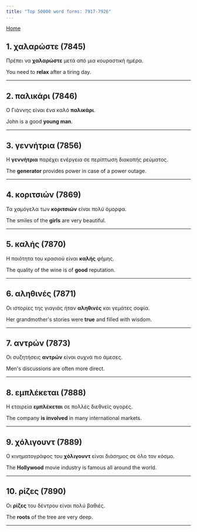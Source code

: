 ```yaml
---
title: "Top 50000 word forms: 7917-7926"
...
```


[Home](./) 

## 1. χαλαρώστε (7845)

Πρέπει να **χαλαρώστε** μετά από μια κουραστική ημέρα.  

You need to **relax** after a tiring day.

---

## 2. παλικάρι (7846)

Ο Γιάννης είναι ένα καλό **παλικάρι**.  

John is a good **young man**.

---

## 3. γεννήτρια (7856)

Η **γεννήτρια** παρέχει ενέργεια σε περίπτωση διακοπής ρεύματος.  

The **generator** provides power in case of a power outage.

---

## 4. κοριτσιών (7869)

Τα χαμόγελα των **κοριτσιών** είναι πολύ όμορφα.  

The smiles of the **girls** are very beautiful.

---

## 5. καλής (7870)

Η ποιότητα του κρασιού είναι **καλής** φήμης.

The quality of the wine is of **good** reputation.

---

## 6. αληθινές (7871)

Οι ιστορίες της γιαγιάς ήταν **αληθινές** και γεμάτες σοφία.  

Her grandmother's stories were **true** and filled with wisdom.

---

## 7. αντρών (7873)

Οι συζητήσεις **αντρών** είναι συχνά πιο άμεσες.  

Men's discussions are often more direct.

---

## 8. εμπλέκεται (7888)

Η εταιρεία **εμπλέκεται** σε πολλές διεθνείς αγορές.

The company **is involved** in many international markets.

---

## 9. χόλιγουντ (7889)

Ο κινηματογράφος του **χόλιγουντ** είναι διάσημος σε όλο τον κόσμο.  

The **Hollywood** movie industry is famous all around the world.

---

## 10. ρίζες (7890)

Οι **ρίζες** του δέντρου είναι πολύ βαθιές.  

The **roots** of the tree are very deep.

---

